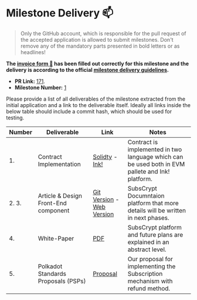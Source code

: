 # Milestone Delivery :mailbox:

> Only the GitHub account, which is responsible for the pull request of the accepted application is allowed to submit milestones. Don't remove any of the mandatory parts presented in bold letters or as headlines!

**The [invoice form :pencil:](https://forms.gle/8Wx7nxtq8fKrsuEz8) has been filled out correctly for this milestone and the delivery is according to the official [milestone delivery guidelines](https://github.com/w3f/General-Grants-Program/blob/master/grants/milestone-deliverables-guidelines.md).**

- **PR Link:** [171](https://github.com/w3f/Open-Grants-Program/pull/171).
- **Milestone Number:** [1](https://github.com/w3f/Open-Grants-Program/blob/master/applications/SubsCrypt.md#milestone-1--smart-contract)

Please provide a list of all deliverables of the milestone extracted from the initial application and a link to the deliverable itself. Ideally all links inside the below table should include a commit hash, which should be used for testing.

| Number | Deliverable                          | Link                                                                                                              | Notes                                                                                            |
| ------ | ------------------------------------ | ----------------------------------------------------------------------------------------------------------------- | ------------------------------------------------------------------------------------------------ |
| 1.     | Contract Implementation              | [Solidty](https://github.com/oxydev/SubsCrypt-solidty) - [Ink!](https://github.com/oxydev/SubsCrypt-ink)          | Contract is implemented in two language which can be used both in EVM pallete and Ink! platform. |
| 2. 3.  | Article & Design Front-End component | [Git Version](https://github.com/oxydev/SubsCrypt-docs) - [Web Version](https://oxydev.github.io/SubsCrypt-docs/) | SubsCrypt Documntaion platform that more details will be written in next phases.                 |
| 4.     | White-Paper                          | [PDF](https://github.com/oxydev/SubsCrypt-docs/blob/master/SubsCrypt-White-Paper.pdf)                             | SubsCrypt platform and future plans are explained in an abstract level.                          |
| 5.     | Polkadot Standards Proposals (PSPs)  | [Proposal](https://github.com/w3f/PSPs/pull/12)                                                                   | Our proposal for implementing the Subscription mechanism with refund method.                     |
